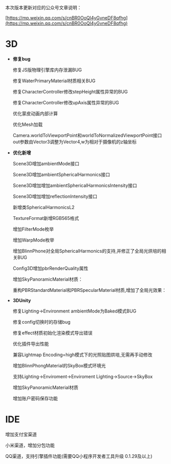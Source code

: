 本次版本更新对应的公众号文章说明：

[https://mp.weixin.qq.com/s/cnBR0OoQl4yGvneDF8qfhg](https://mp.weixin.qq.com/s/cnBR0OoQl4yGvneDF8qfhg)

# 3D

- **修复bug**

   修复JS版物理引擎库内存泄漏BUG

   修复WaterPrimaryMaterial材质相关BUG

   修复CharacterController修改stepHeight属性异常的BUG

   修复CharacterController修改upAxis属性异常的BUG  

   优化蒙皮动画内部计算

   优化Mesh加载

   Camera.worldToViewportPoint和worldToNormalizedViewportPoint接口out参数由Vector3调整为Vector4,w为相对于摄像机的z轴坐标

- **优化新增**

   Scene3D增加ambientMode接口

   Scene3D增加ambientSphericalHarmonics接口

   Scene3D增加增加ambientSphericalHarmonicsIntensity接口

   Scene3D增加增加reflectionIntensity接口

   新增类SphericalHarmonicsL2

   TextureFormat新增RGB565格式

   增加FilterMode枚举

   增加WarpMode枚举

   增加BlinnPhone对全局SphericalHarmonics的支持,并修正了全局光烘培的相关BUG

   Config3D增加pbrRenderQuality属性

   增加SkyPanoramicMaterial材质：

   重构PBRStandardMaterial和PBRSpecularMaterial材质,增加了全局光效果：


- **3DUnity**

   修复Lighting->Environment ambientMode为Baked模式BUG

   修复config切换时的存储bug

   修复effect材质初始化渲染模式导出错误

   优化插件导出性能  

   兼容Lightmap Encoding=high模式下的光照贴图烘培,无需再手动修改

   增加BlinnPhongMaterial的SkyBox模式环境光

   支持Lighting->Enviroment->Enviroment Lighting->Source->SkyBox

   增加SkyPanoramicMaterial材质

   增加账户密码保存功能

# IDE

   增加支付宝渠道

   小米渠道，增加分包功能

   QQ渠道，支持引擎插件功能(需要QQ小程序开发者工具升级 0.1.29及以上)

 